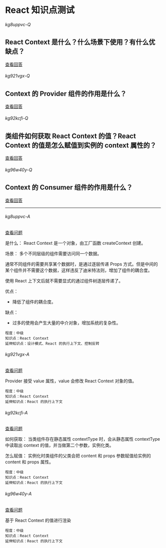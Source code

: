 <!-- markdownlint-disable MD026 MD033 MD001 -->
# React 知识点测试

###### kg8uppvc-Q

## React Context 是什么？什么场景下使用？有什么优缺点？

[查看回答](#kg8uppvc-A)

###### kg921vgx-Q

## Context 的 Provider 组件的作用是什么？

[查看回答](#kg921vgx-A)

###### kg92kcfi-Q

## 类组件如何获取 React Context 的值？React Context 的值是怎么赋值到实例的 context 属性的？

[查看回答](#kg92kcfi-A)

###### kg96w40y-Q

## Context 的 Consumer 组件的作用是什么？

[查看回答](#kg96w40y-A)

---

###### kg8uppvc-A

[查看问题](#kg8uppvc-Q)

是什么：
React Context 是一个对象，由工厂函数 createContext 创建。

场景：
多个不同层级的组件需要访问同一个数据。

通常不同组件的需要共享某个数据时，是通过逐层传递 Props 方式。但是中间的某个组件并不需要这个数据，这样违反了迪米特法则，增加了组件的耦合度。

使用 React 上下文后就不需要显式的通过组件树逐层传递了。

优点：

- 降低了组件的耦合度。

缺点：

- 过多的使用会产生大量的中介对象，增加系统的复杂性。

``` text
程度：中级
知识点：React Context
延伸知识点：设计模式、React 的执行上下文、控制反转
```

###### kg921vgx-A

[查看问题](#kg921vgx-Q)

Provider 接受 value 属性，value 会修改 React Context 对象的值。

``` text
程度：中级
知识点：React Context
延伸知识点：React 的执行上下文
```

###### kg92kcfi-A

[查看问题](#kg92kcfi-Q)

如何获取：
当类组件存在静态属性 contextType 时，会从静态属性 contextType 中读取出 context 的值，并当做第二个参数，实例化类。

怎么赋值：
实例化时类组件的父类会把 content 和 props 参数赋值给实例的 content 和 props 属性。

``` text
程度：中级
知识点：React Context
延伸知识点：React 的执行上下文
```

###### kg96w40y-A

[查看问题](#kg96w40y-Q)

基于 React Context 的值进行渲染

``` text
程度：中级
知识点：React Context
延伸知识点：React 的执行上下文
```
